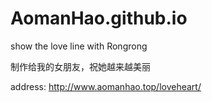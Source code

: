 # AomanHao.github.io
show the love line with Rongrong

制作给我的女朋友，祝她越来越美丽

address: http://www.aomanhao.top/loveheart/
